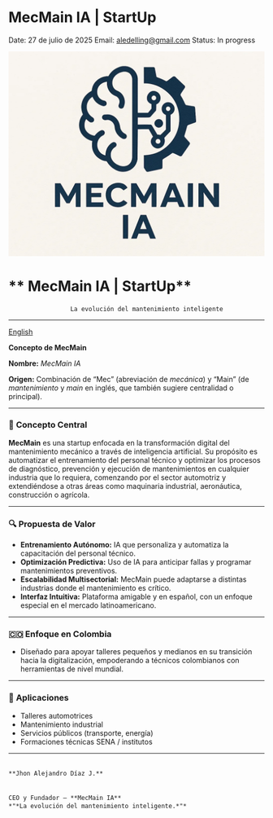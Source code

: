 # MecMain IA | StartUp

Date: 27 de julio de 2025
Email: aledelling@gmail.com
Status: In progress

![20250727_1151_Logo MecMain IA_simple_compose_01k16cmpx0f7ya0z4acfdk9mh7.png](de0919fb-668c-442d-80fc-a45394648c72.png)

# ** MecMain IA | StartUp**

                     La evolución del mantenimiento inteligente

---

[English](https://www.notion.so/English-23d143ff305b804d8108d43284f10327?pvs=21)

**Concepto de MecMain**

**Nombre:** *MecMain IA*

**Origen:** Combinación de “Mec” (abreviación de *mecánica*) y “Main” (de *mantenimiento* y *main* en inglés, que también sugiere centralidad o principal).

---

### 🧠 **Concepto Central**

**MecMain** es una startup enfocada en la transformación digital del mantenimiento mecánico a través de inteligencia artificial. Su propósito es automatizar el entrenamiento del personal técnico y optimizar los procesos de diagnóstico, prevención y ejecución de mantenimientos en cualquier industria que lo requiera, comenzando por el sector automotriz y extendiéndose a otras áreas como maquinaria industrial, aeronáutica, construcción o agrícola.

---

### 🔍 **Propuesta de Valor**

- **Entrenamiento Autónomo:** IA que personaliza y automatiza la capacitación del personal técnico.
- **Optimización Predictiva:** Uso de IA para anticipar fallas y programar mantenimientos preventivos.
- **Escalabilidad Multisectorial:** MecMain puede adaptarse a distintas industrias donde el mantenimiento es crítico.
- **Interfaz Intuitiva:** Plataforma amigable y en español, con un enfoque especial en el mercado latinoamericano.

---

### 🇨🇴 Enfoque en Colombia

- Diseñado para apoyar talleres pequeños y medianos en su transición hacia la digitalización, empoderando a técnicos colombianos con herramientas de nivel mundial.

---

### 🧩 **Aplicaciones**

- Talleres automotrices
- Mantenimiento industrial
- Servicios públicos (transporte, energía)
- Formaciones técnicas SENA / institutos

---

                                                                                                                           **Jhon Alejandro Díaz J.**

                                                                                                        CEO y Fundador – **MecMain IA**                                                                                  *"*La evolución del mantenimiento inteligente.*"*